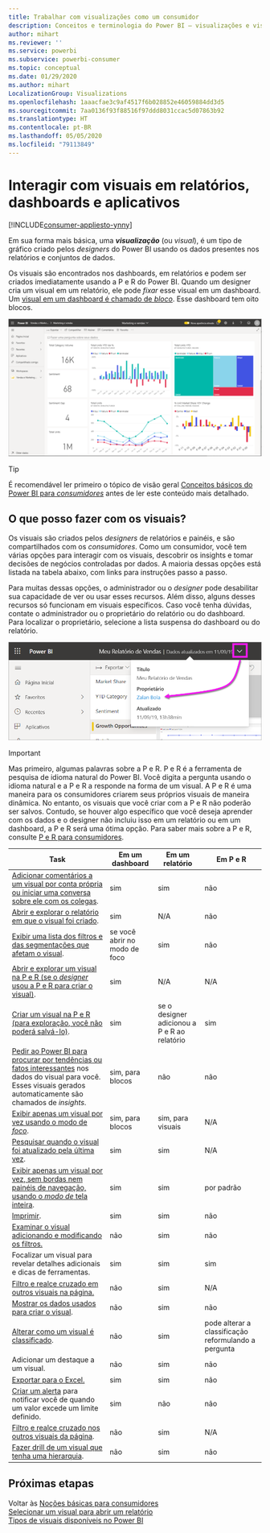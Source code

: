```yaml
---
title: Trabalhar com visualizações como um consumidor
description: Conceitos e terminologia do Power BI – visualizações e visuais. O que é uma visualização ou um visual do Power BI.
author: mihart
ms.reviewer: ''
ms.service: powerbi
ms.subservice: powerbi-consumer
ms.topic: conceptual
ms.date: 01/29/2020
ms.author: mihart
LocalizationGroup: Visualizations
ms.openlocfilehash: 1aaacfae3c9af4517f6b028852e46059884dd3d5
ms.sourcegitcommit: 7aa0136f93f88516f97ddd8031ccac5d07863b92
ms.translationtype: HT
ms.contentlocale: pt-BR
ms.lasthandoff: 05/05/2020
ms.locfileid: "79113849"
---
```

# <a name="interact-with-visuals-in-reports-dashboards-and-apps"></a>Interagir com visuais em relatórios, dashboards e aplicativos

[!INCLUDE[consumer-appliesto-ynny](../includes/consumer-appliesto-ynny.md)]

Em sua forma mais básica, uma ***visualização*** (ou *visual*), é um tipo de gráfico criado pelos *designers* do Power BI usando os dados presentes nos relatórios e conjuntos de dados. 

Os visuais são encontrados nos dashboards, em relatórios e podem ser criados imediatamente usando a P e R do Power BI. Quando um designer cria um visual em um relatório, ele pode *fixar* esse visual em um dashboard. Um [visual em um dashboard é chamado de *bloco*](end-user-tiles.md). Esse dashboard tem oito blocos. 

![Dashboard com blocos](media/end-user-visualizations/power-bi-dashboard.png)

> [!TIP]
> É recomendável ler primeiro o tópico de visão geral [Conceitos básicos do Power BI para *consumidores*](end-user-basic-concepts.md) antes de ler este conteúdo mais detalhado.

## <a name="what-can-i-do-with-visuals"></a>O que posso fazer com os visuais?

Os visuais são criados pelos *designers* de relatórios e painéis, e são compartilhados com os *consumidores*. Como um consumidor, você tem várias opções para interagir com os visuais, descobrir os insights e tomar decisões de negócios controladas por dados. A maioria dessas opções está listada na tabela abaixo, com links para instruções passo a passo.

Para muitas dessas opções, o administrador ou o *designer* pode desabilitar sua capacidade de ver ou usar esses recursos. Além disso, alguns desses recursos só funcionam em visuais específicos.  Caso você tenha dúvidas, contate o administrador ou o proprietário do relatório ou do dashboard. Para localizar o proprietário, selecione a lista suspensa do dashboard ou do relatório. 

![Lista suspensa do título mostrando o proprietário](media/end-user-visualizations/power-bi-owner.png)


> [!IMPORTANT]
> Mas primeiro, algumas palavras sobre a P e R. P e R é a ferramenta de pesquisa de idioma natural do Power BI. Você digita a pergunta usando o idioma natural e a P e R a responde na forma de um visual. A P e R é uma maneira para os consumidores criarem seus próprios visuais de maneira dinâmica. No entanto, os visuais que você criar com a P e R não poderão ser salvos. Contudo, se houver algo específico que você deseja aprender com os dados e o designer não incluiu isso em um relatório ou em um dashboard, a P e R será uma ótima opção. Para saber mais sobre a P e R, consulte [P e R para consumidores](end-user-q-and-a.md).



|Task  |Em um dashboard  |Em um relatório  | Em P e R
|---------|---------|---------|--------|
|[Adicionar comentários a um visual por conta própria ou iniciar uma conversa sobre ele com os colegas](end-user-comment.md).     |  sim       |   sim      |  não  |
|[Abrir e explorar o relatório em que o visual foi criado](end-user-tiles.md).     |    sim     |   N/A      |  não |
|[Exibir uma lista dos filtros e das segmentações que afetam o visual](end-user-report-filter.md).     |    se você abrir no modo de foco     |   sim      |  não |
|[Abrir e explorar um visual na P e R (se o *designer* usou a P e R para criar o visual)](end-user-q-and-a.md).     |   sim      |   N/A      |  N/A  |
|[Criar um visual na P e R (para exploração, você não poderá salvá-lo)](end-user-q-and-a.md).     |   sim      |   se o designer adicionou a P e R ao relatório      |  sim  |
|[Pedir ao Power BI para procurar por tendências ou fatos interessantes](end-user-insights.md) nos dados do visual para você.  Esses visuais gerados automaticamente são chamados de *insights*.     |    sim, para blocos    |  não       | não   |
|[Exibir apenas um visual por vez usando o modo de *foco*](end-user-focus.md).     | sim, para blocos        |   sim, para visuais      | N/A  |
|[Pesquisar quando o visual foi atualizado pela última vez](end-user-fresh.md).     |  sim       |    sim     | N/A  |
|[Exibir apenas um visual por vez, sem bordas nem painéis de navegação, usando o *modo de* tela inteira](end-user-focus.md).     |   sim      |  sim       | por padrão  |
|[Imprimir](end-user-print.md).     |  sim       |   sim      | não  |
|[Examinar o visual adicionando e modificando os filtros.](end-user-report-filter.md)     |    não     |   sim      | não  |
|Focalizar um visual para revelar detalhes adicionais e dicas de ferramentas.     |    sim     |   sim      | sim  |
|[Filtro e realce cruzado em outros visuais na página.](end-user-interactions.md)    |   não      |   sim      | N/A  |
|[Mostrar os dados usados para criar o visual](end-user-show-data.md).     |  não       |   sim      | não  |
| [Alterar como um visual é classificado](end-user-change-sort.md). | não  | sim  | pode alterar a classificação reformulando a pergunta  |
| Adicionar um destaque a um visual. | não  | sim  |  não |
| [Exportar para o Excel.](end-user-export.md) | sim | sim | não|
| [Criar um alerta](end-user-alerts.md) para notificar você de quando um valor excede um limite definido.  | sim  | não  | não |
| [Filtro e realce cruzado nos outros visuais da página](end-user-report-filter.md).  | não      | sim  | N/A |
| [Fazer drill de um visual que tenha uma hierarquia](end-user-drill.md).  | não  | sim   | não |

## <a name="next-steps"></a>Próximas etapas
Voltar às [Noções básicas para consumidores](end-user-basic-concepts.md)    
[Selecionar um visual para abrir um relatório](end-user-report-open.md)    
[Tipos de visuais disponíveis no Power BI](end-user-visual-type.md)